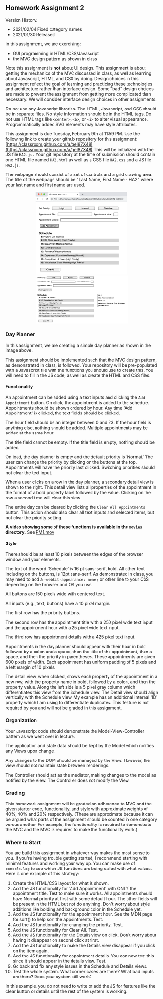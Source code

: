 ## Homework Assignment 2

Version History: 

- 2021/02/04 Fixed category names
- 2021/01/30 Released

In this assignment, we are exercising:

- GUI programming in HTML/CSS/Javascript
- the MVC design pattern as shown in class

Note this assignment is **not** about UI design. This assignment is about
getting the mechanics of the MVC discussed in class, as well as learning about
Javascript, HTML, and CSS by doing. Design choices in this assignment reflect
the goal of learning and practicing these technologies and architecture rather
than interface design. Some "bad" design choices are made to prevent the
assignment from getting more complicated than necessary. We will consider
interface design choices in other assignments.



Do not use any Javascript libraries. The HTML, Javascript, and CSS should be
in separate files. No style information should be in the HTML tags. Do not use
HTML tags like `<center>`, `<b>`, or `<i>` to alter visual appearance.
Programmatically added SVG elements may have style attributes.

This assignment is due Tuesday, February 9th at 11:59 PM.  Use the following
link to create your github repository for this assignment:
[https://classroom.github.com/a/geI87X48](https://classroom.github.com/a/geI87X48)
This will be initialized with the JS file `HA2.js.` Your git repository at the
time of submission should contain one HTML file named `HA2.html` as well as a
CSS file `HA2.css` and a JS file `HA2.js`.

The webpage should consist of a set of controls and a grid drawing area. The
title of the webpage should be "Last Name, First Name - HA2" where your last
name and first name are used.

<p align="center">
  <img src="images/HA2.png" width=300 />
  &nbsp;
  <img src="images/HA2-detail.png" width=300 />
</p>

### Day Planner

In this assignment, we are creating a simple day planner as shown in the image
above. 

This assignment should be implemented such that the MVC design pattern, as
demonstrated in class, is followed. Your repository will be pre-populated with
a Javascript file with the functions you should use to create this. You will
need to fill in the JS code, as well as create the HTML and CSS files.

#### Functionality

An appointment can be added using a text inputs and clicking the `Add
Appointment` button. On click, the appointment is added to the schedule.
Appointments should be shown ordered by hour. Any time 'Add Appointment' is
clicked, the text fields should be clicked.

The hour field should be an integer between 0 and 23. If the hour field is
anything else, nothing should be added. Multiple appointments may be added at
the same hour.

The title field cannot be empty. If the title field is empty, nothing should
be added.

On load, the day planner is empty and the default priority is 'Normal.' The
user can change the priority by clicking on the buttons at the top.
Appointments will have the priority last clicked. Switching priorities should
not clear the text input.

When a user clicks on a row in the day planner, a secondary detail view is
shown to the right. This detail view lists all properties of the appointment
in the format of a bold property label followed by the value. Clicking on the
row a second time will clear this view.

The entire day can be cleared by clicking the `Clear All Appointments` button.
This action should also clear all text inputs and selected items, but not
clear the priority setting.


**A video showing some of these functions is available in the `movies`
directory.** See [PM1.mov](movies/PM1.mov)

#### Style

There should be at least 10 pixels between the edges of the browser window and
your elements.

The text of the word 'Schedule' is 16 pt sans-serif, bold. All other text,
including on the buttons, is 12pt sans-serif. As demonstrated in class, you
may need to add a `-webkit-appearance: none;` or other line to your CSS
depending on the browser and OS you use.

All buttons are 150 pixels wide with centered text. 

All inputs (e.g., text, buttons) have a 10 pixel margin.

The first row has the priority buttons. 

The second row has the appointment title with a 250 pixel wide text input and
the appointment hour with a 25 pixel wide text input.

The third row has appointment details with a 425 pixel text input. 

Appointments in the day planner should appear with their hour in bold followed
by a colon and a space, then the title of the appointment, then a space, and
then the priority in parentheses. These appointments are given 600 pixels of
width. Each appointment has uniform padding of 5 pixels and a left margin of
10 pixels.

The detail view, when clicked, shows each property of the appointment in a new
row, with the property name in bold, followed by a colon, and then the
property value. Along the left side is a 5 pixel gray column which
differentiates this view from the Schedule view. The Detail view should align
vertically with the Schedule view. My example has an additional internal 'ID'
property which I am using to differentiate duplicates. This feature is not
required by you and will not be graded in this assignment. 

### Organization

Your Javascript code should demonstrate the Model-View-Controller pattern as
we went over in lecture. 

The application and state data should be kept by the Model which notifies any
Views upon change.

Any changes to the DOM should be managed by the View. However, the view should
not maintain state between renderings.

The Controller should act as the mediator, making changes to the model as
notified by the View. The Controller does not modify the View.

### Grading

This homework assignment will be graded on adherence to MVC and the given
starter code, functionality, and style with approximate weights of 40%, 40%
and 20% respectively. (These are approximate because it can be argued what
parts of the assignment should be counted in one category versus another. For
example, the functionality is required to demonstrate the MVC and the MVC is
required to make the functionality work.)

### Where to Start

You are build this assignment in whatever way makes the most sense to you. If
you're having trouble getting started, I recommend starting with minimal
features and working your way up. You can make use of `console.log` to see
which JS functions are being called with what values. Here is one example of
this strategy:

1. Create the HTML/CSS layout for what is shown.
2. Add the JS functionality for 'Add Appointment' with ONLY the appointment
   title. Test to make sure it works. All appointments should have Normal priority at first with some default hour. The other fields will be present in the HTML but not do anything. Don't worry about style additions like bolding and background color in the Schedule yet.
3. Add the JS functionality for the appointment hour. See the
   MDN page for sort() to help sort the appointments. Test.
4. Add the JS functionality for changing the priority. Test.
5. Add the JS functionality for Clear All. Test.
6. Add the JS functionality for the Details view on click. Don't worry about
   having it disappear on second click at first.
7. Add the JS functionality to make the Details view disappear if you click
   on the item again.
9. Add the JS functionality for appointment details. You can now test this
   since it should appear in the details view. Test.
9. Go back and fix any style issues in the Schedule and Details views.
10. Test the whole system. What corner cases are there? What bad inputs are
   there? Does your system still work?

In this example, you do not need to write or add the JS for features like the
clear button or details until the rest of the system is working.
